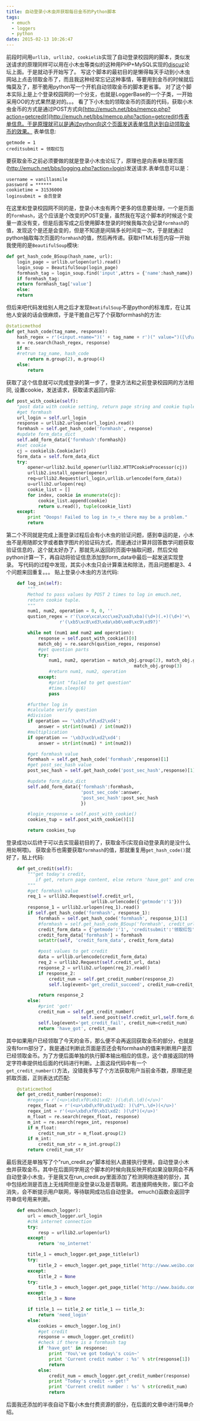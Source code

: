 ```yaml
---
title: 自动登录小木虫并获取每日金币的Python脚本
tags:
  - emuch
  - loggers
  - python
date: 2015-02-13 10:26:47
---
```


前段时间用`urllib, urllib2, cookielib`实现了自动登录校园网的脚本，类似发送请求的原理同样可以用在小木虫等类似的这种用PHP+MySQL实现的[discuz](http://www.discuz.net/forum.php "discuz")论坛上面。于是就动手开始写了。
写这个脚本的最初目的是懒得每天手动到小木虫网站上点击领取金币了，而且我这种经常忘记这种事情，等要用到金币的时候就后悔莫及了，那干脆用python写一个开机自动领取金币的脚本更省事。
对了这个脚本实际上是上个登录校园网的一个分支，也就是LoggerBase的一个子类，一开始采用OO的方式果然是对的。。。
看了下小木虫的领取金币的页面的代码，获取小木虫金币的方式是通过POST方式向[http://emuch.net/bbs/memcp.php?action=getcredit](http://emuch.net/bbs/memcp.php?action=getcredit)传表单信息。于是原理就可以是通过python向这个页面发送表单信息达到自动领取金币的效果。
表单信息:
```
getmode = 1
creditsubmit = 领取红包
```
要获取金币之前必须要做的就是登录小木虫论坛了，原理也是向表单处理页面(http://emuch.net/bbs/logging.php?action=login)发送请求.表单信息可以是：
```
username = vanillasmile
password = ******
cookietime = 31536000
loginsubmit = 会员登录
```
在这里和登录校园网不同的是，登录小木虫有两个更多的信息要处理，一个是页面的`formhash`，这个应该是个改变的POST变量，虽然我在写这个脚本的时候这个变量一直没有变，但是后面写成之后使用脚本登录的时候我每次会记录`formhash`的值，发现这个是还是会变的，但是不知道是间隔多长时间变一次，于是就通过python抽取每次页面的`formhash`的值，然后再传递。获取HTML标签内容一开始我使用的是`BeautifulSoup`模块:
``` python
def get_hash_code_BSoup(hash_name, url):
    login_page = urllib.urlopen(url).read()
    login_soup = BeautifulSoup(login_page)
    formhash_tag = login_soup.find('input',attrs = {'name':hash_name})
    if formhash_tag:
    return formhash_tag['value']
    else:
	return
```
但后来吧代码发给别人用之后才发现`BeatifulSoup`不是python的标准库，在让其他人安装的话会很麻烦，于是干脆自己写了个获取formhash的方法:
``` python
@staticmethod
def get_hash_code(tag_name, response):
    hash_regex = r'(<input.+name=")(' + tag_name + r')(" value=")([\d\w]+)(">)'
    m = re.search(hash_regex, response)
    if m:
    #retrun tag_name, hash_code
        return m.group(2), m.group(4) 
    else:
        return
```
获取了这个信息就可以完成登录的第一步了，登录方法和之前登录校园网的方法相同, 设置cookie，发送请求，获取请求返回内容:
``` python
def post_with_cookie(self):
    "post data with cookie setting, return page string and cookie tuple"
    #get formhash
    url_login = self.url_login
    response = urllib2.urlopen(url_login).read()
    formhash = self.get_hash_code('formhash', response)
    #update form_data_dict
    self.add_form_data({'formhash':formhash})
    #set cookie
    cj = cookielib.CookieJar()
    form_data = self.form_data_dict
    try:
        opener=urllib2.build_opener(urllib2.HTTPCookieProcessor(cj))
        urllib2.install_opener(opener)
        req=urllib2.Request(url_login,urllib.urlencode(form_data))
        u=urllib2.urlopen(req)
        cookie_list = []
        for index, cookie in enumerate(cj):
            cookie_list.append(cookie)
            return u.read(), tuple(cookie_list)
    except:
        print "Ooops! Failed to log in !>_< there may be a problem."
        return
```
第二个不同就是完成上面登录过程后会有小木虫的验证问题，感到幸运的是，小木虫不是用随即文字或者数字图片的验证码方式，而是通过计算并回答数学问题获取验证信息的，这个就太好办了，那就先从返回的页面中抽取问题，然后交给python计算一下，再自动将验证信息添加到form_data中最后一起发送实现登录。
写代码的过程中发现，其实小木虫只会计算乘法和除法，而且问题都是3、4个问题来回重复。。。
贴上登录小木虫的方法代码:
``` python
    def log_in(self):
        """
        Method to pass values by POST 2 times to log in emuch.net,
        return cookie tuple.
        """
        num1, num2, operation = 0, 0, ''
        qustion_regex = r'(\xce\xca\xcc\xe2\xa3\xba)(\d+)(.+)(\d+)'+\
					r'(\xb5\xc8\xd3\xda\xb6\xe0\xc9\xd9?)'

        while not (num1 and num2 and operation):
            response = self.post_with_cookie()[0]
            match_obj = re.search(qustion_regex, response)
            #get question parts
            try:
                num1, num2, operation = match_obj.group(2), match_obj.group(4),\
												match_obj.group(3)
                #return num1, num2, operation
            except:
                #print "failed to get question"
                #time.sleep(6)
                pass

        #further log in
        #calculate verify question
        #division
        if operation == '\xb3\xfd\xd2\xd4':
            answer = str(int(num1) / int(num2))
        #multiplication
        if operation == '\xb3\xcb\xd2\xd4':
            answer = str(int(num1) * int(num2))

        #get formhash value
        formhash = self.get_hash_code('formhash',response)[1]
        #get post_sec_hash value
        post_sec_hash = self.get_hash_code('post_sec_hash',response)[1]

        #update form_data_dict
        self.add_form_data({'formhash':formhash,
							'post_sec_code':answer,
							'post_sec_hash':post_sec_hash
							})

        #login_response = self.post_with_cookie()
        cookies_tup = self.post_with_cookie()[1]

        return cookies_tup
```
登录成功以后终于可以去实现最初目的了，获取金币(实现自动登录真的是没什么用处啊喂)。
获取金币也需要获取`formhash`的值，那就重复用`get_hash_code()`就好了，贴上代码:
``` python
    def get_credit(self):
        """get today's credit, 
           if get, return page content, else return 'have_got' and credit_num
        """
        #get formhash value
        req_1 = urllib2.Request(self.credit_url, 
								urllib.urlencode({'getmode':'1'}))
        response_1 = urllib2.urlopen(req_1).read()
        if self.get_hash_code('formhash', response_1):
            formhash = self.get_hash_code('formhash', response_1)[1]
            #formhash = self.get_hash_code_BSoup('formhash', credit_url)
            credit_form_data = {'getmode':'1', 'creditsubmit':'领取红包'}
            credit_form_data['formhash'] = formhash
            setattr(self, 'credit_form_data', credit_form_data)

            #post values to get credit
            data = urllib.urlencode(credit_form_data)
            req_2 = urllib2.Request(self.credit_url, data)
            response_2 = urllib2.urlopen(req_2).read()
            if response_2:
                credit_num = self.get_credit_number(response_2)
                self.log(event='get_credit_succeed', credit_num=credit_num)

            return response_2
        else:
            #print 'got!'
            credit_num = self.get_credit_number(
							self.send_post(self.credit_url,self.form_data_dict))
            self.log(event='get_credit_fail', credit_num=credit_num)
            return 'have_got', credit_num
```
其中如果用户已经领取了今天的金币，那么便不会再返回获取金币的部分，也就是没有form部分了，我是通过判断此页面是否还会有formhash的值来判断用户是否已经领取金币。为了方便后面单独的执行脚本输出相应的信息，这个直接返回的特定字符串提供给后面的代码进行判断。上面这段代码中有一个`get_credit_number()`方法，没错我多写了个方法获取用户当前金币数，原理还是抓取页面，正则表达式匹配:
``` python
    @staticmethod
    def get_credit_number(response):
        #regex = r'(<u>\xbd\xf0\xb1\xd2: )(\d\d\.\d)(</u>)'
        regex_float = r'(<u>\xbd\xf0\xb1\xd2: )(\d*\.\d+)(</u>)'
        regex_int = r'(<u>\xbd\xf0\xb1\xd2: )(\d*)(</u>)'
        m_float = re.search(regex_float, response)
        m_int = re.search(regex_int, response)
        if m_float:
            credit_num_str = m_float.group(2)
        if m_int:
            credit_num_str = m_int.group(2)
        return credit_num_str
```
最后我还是单独写了个"run_credit.py"脚本给别人直接执行使用，自动登录小木虫并获取金币。其中在后面同学用这个脚本的时候向我反映开机如果没联网会不再自动登录小木虫，于是我又在run_credit.py里面添加了检测网络连接的部分，其中包括检测是否连上无线网但是没登录以及是否联网。若连接网络失败，窗口不会消失，会不断提示用户联网，等待联网成功后自动登录。
emuch()函数会返回字符串信号用来判断。
``` python
    def emuch(emuch_logger):
        url = emuch_logger.url_login
        #chk internet connection
        try:
            resp = urllib2.urlopen(url)
        except:
            return 'no_internet'

        title_1 = emuch_logger.get_page_title(url)
        try:
            title_2 = emuch_logger.get_page_title('http://www.weibo.com/')
        except:
            title_2 = None
        try:
            title_3 = emuch_logger.get_page_title('http://www.baidu.com/')
        except:
            title_3 = None

        if title_1 == title_2 or title_1 == title_3:
            return 'need_login'
        else:
            cookies = emuch_logger.log_in()
            #get credit
            response = emuch_logger.get_credit()
            #check if there is a formhash tag
            if 'have_got' in response:
                print 'You\'ve got today\'s coin~'
                print 'Current credit number : %s' % str(response[1])
                return 
            else:
                credit_num = emuch_logger.get_credit_number(response)
                print "Today's credit -> get!"
                print 'Current credit number : %s' % str(credit_num)
                return
```

后面我还添加的半夜自动下载小木虫付费资源的部分，在后面的文章中进行简单介绍。


